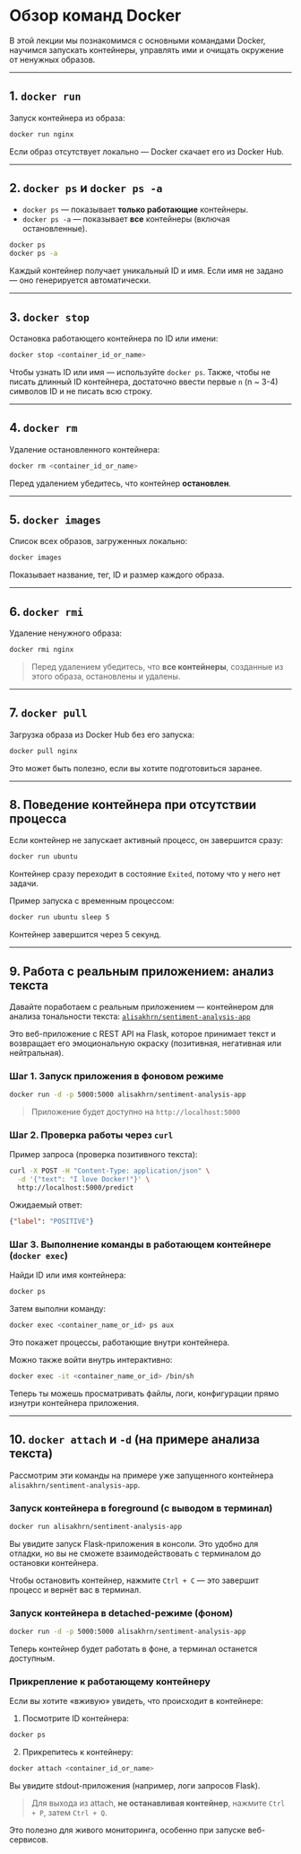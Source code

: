 # Обзор команд Docker

В этой лекции мы познакомимся с основными командами Docker, научимся запускать контейнеры, управлять ими и очищать окружение от ненужных образов.

---

## 1. `docker run`

Запуск контейнера из образа:

```bash
docker run nginx
```

Если образ отсутствует локально — Docker скачает его из Docker Hub.

---

## 2. `docker ps` и `docker ps -a`

* `docker ps` — показывает **только работающие** контейнеры.
* `docker ps -a` — показывает **все** контейнеры (включая остановленные).

```bash
docker ps
docker ps -a
```

Каждый контейнер получает уникальный ID и имя. Если имя не задано — оно генерируется автоматически.

---

## 3. `docker stop`

Остановка работающего контейнера по ID или имени:

```bash
docker stop <container_id_or_name>
```

Чтобы узнать ID или имя — используйте `docker ps`. Также, чтобы не писать длинный ID контейнера, достаточно ввести первые `n` (n ~ 3-4) символов ID и не писать всю строку.


---

## 4. `docker rm`

Удаление остановленного контейнера:

```bash
docker rm <container_id_or_name>
```

Перед удалением убедитесь, что контейнер **остановлен**.

---

## 5. `docker images`

Список всех образов, загруженных локально:

```bash
docker images
```

Показывает название, тег, ID и размер каждого образа.

---

## 6. `docker rmi`

Удаление ненужного образа:

```bash
docker rmi nginx
```

> Перед удалением убедитесь, что **все контейнеры**, созданные из этого образа, остановлены и удалены.

---

## 7. `docker pull`

Загрузка образа из Docker Hub без его запуска:

```bash
docker pull nginx
```

Это может быть полезно, если вы хотите подготовиться заранее.

---

## 8. Поведение контейнера при отсутствии процесса

Если контейнер не запускает активный процесс, он завершится сразу:

```bash
docker run ubuntu
```

Контейнер сразу переходит в состояние `Exited`, потому что у него нет задачи.

Пример запуска с временным процессом:

```bash
docker run ubuntu sleep 5
```

Контейнер завершится через 5 секунд.

---

## 9. Работа с реальным приложением: анализ текста

Давайте поработаем с реальным приложением — контейнером для анализа тональности текста: [`alisakhrn/sentiment-analysis-app`](https://hub.docker.com/r/alisakhrn/sentiment-analysis-app)

Это веб-приложение с REST API на Flask, которое принимает текст и возвращает его эмоциональную окраску (позитивная, негативная или нейтральная).

### Шаг 1. Запуск приложения в фоновом режиме

```bash
docker run -d -p 5000:5000 alisakhrn/sentiment-analysis-app
```

> Приложение будет доступно на `http://localhost:5000`

### Шаг 2. Проверка работы через `curl`

Пример запроса (проверка позитивного текста):

```bash
curl -X POST -H "Content-Type: application/json" \
  -d '{"text": "I love Docker!"}' \
  http://localhost:5000/predict
```

Ожидаемый ответ:

```json
{"label": "POSITIVE"}
```

### Шаг 3. Выполнение команды в работающем контейнере (`docker exec`)

Найди ID или имя контейнера:

```bash
docker ps
```

Затем выполни команду:

```bash
docker exec <container_name_or_id> ps aux
```

Это покажет процессы, работающие внутри контейнера.

Можно также войти внутрь интерактивно:

```bash
docker exec -it <container_name_or_id> /bin/sh
```

Теперь ты можешь просматривать файлы, логи, конфигурации прямо изнутри контейнера приложения.

---

## 10. `docker attach` и `-d` (на примере анализа текста)

Рассмотрим эти команды на примере уже запущенного контейнера `alisakhrn/sentiment-analysis-app`.

### Запуск контейнера в foreground (с выводом в терминал)

```bash
docker run alisakhrn/sentiment-analysis-app
```

Вы увидите запуск Flask-приложения в консоли. Это удобно для отладки, но вы не сможете взаимодействовать с терминалом до остановки контейнера.

Чтобы остановить контейнер, нажмите `Ctrl + C` — это завершит процесс и вернёт вас в терминал.

### Запуск контейнера в detached-режиме (фоном)

```bash
docker run -d -p 5000:5000 alisakhrn/sentiment-analysis-app
```

Теперь контейнер будет работать в фоне, а терминал останется доступным.

### Прикрепление к работающему контейнеру

Если вы хотите «вживую» увидеть, что происходит в контейнере:

1. Посмотрите ID контейнера:

```bash
docker ps
```

2. Прикрепитесь к контейнеру:

```bash
docker attach <container_id_or_name>
```

Вы увидите stdout-приложения (например, логи запросов Flask).

> Для выхода из attach, **не останавливая контейнер**, нажмите `Ctrl + P`, затем `Ctrl + Q`.

Это полезно для живого мониторинга, особенно при запуске веб-сервисов.
